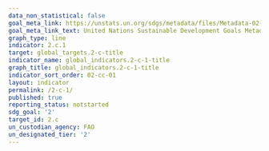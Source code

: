 ```yaml
---
data_non_statistical: false
goal_meta_link: https://unstats.un.org/sdgs/metadata/files/Metadata-02-0C-01.pdf
goal_meta_link_text: United Nations Sustainable Development Goals Metadata (pdf 232kB)
graph_type: line
indicator: 2.c.1
target: global_targets.2-c-title
indicator_name: global_indicators.2-c-1-title
graph_title: global_indicators.2-c-1-title
indicator_sort_order: 02-cc-01
layout: indicator
permalink: /2-c-1/
published: true
reporting_status: notstarted
sdg_goal: '2'
target_id: 2.c
un_custodian_agency: FAO
un_designated_tier: '2'
---
```


